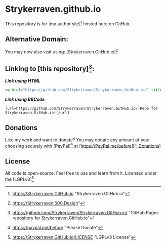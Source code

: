 Strykerraven.github.io
===
This repository is for [my author site][^_MainURL] hosted here on GitHub.

Alternative Domain:
---
You may now also visit using: [Strykerraven.GitHub.io][^_AddonURL]

Linking to [this repository][^_Repository]:
---
***Link using HTML***
```HTML
<a href="https://github.com/Strykerraven/Strykerraven.GitHub.io/" title="Repo for Strykerraven.GitHub.io">Repo for Strykerraven.GitHub.io</a>
```
***Link using BBCode***
```
[url=https://github.com/Strykerraven/Strykerraven.GitHub.io/]Repo for Strykerraven.GitHub.io![/url]
```
Donations
---
Like my work and want to donate? 
You may donate any amount of your choosing securely with [PayPal][^_Donations] at [https://PayPal.me/before][^_Donations]

License
---
All code is open-source. Feel free to use and learn from it. Licensed under the [LGPLv3][^_License]

[^_MainURL]: https://Strykerraven.GitHub.io "Strykerraven.GitHub.io"
[^_AddonURL]: https://Strykerraven.500.Design"
[^_Donations]: https://paypal.me/before "Please Donate"
[^_Repository]: https://github.com/Strykerraven/Strykerraven.GitHub.io/ "GitHub Pages repository for Strykerraven.GitHub.io"
[^_License]: https://Strykerraven.GitHub.io/LICENSE "LGPLv3 License"
